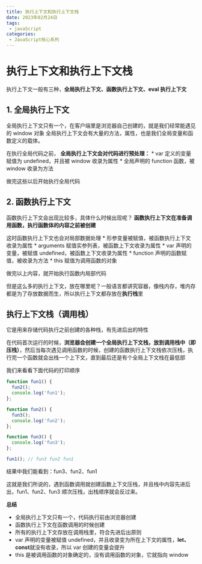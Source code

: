 ```yaml
---
title: 执行上下文和执行上下文栈
date: 2023年02月24日
tags:
 - javaScript
categories:
 - JavaScript核心系列
---
```

# 执行上下文和执行上下文栈
执行上下文一般有三种，**全局执行上下文、函数执行上下文、eval 执行上下文**

## 1. 全局执行上下文
全局执行上下文只有一个，在客户端里是浏览器自己创建的，就是我们经常能遇见的 window 对象
全局执行上下文会有大量的方法，属性，也是我们全局变量和函数定义的载体。

在执行全局代码之前，
**全局执行上下文会对代码进行预处理：**
	* var 定义的变量赋值为 undefined，并且被 window 收录为属性
	* 全局声明的 function 函数，被 window 收录为方法

做完这些以后开始执行全局代码

## 2. 函数执行上下文
函数执行上下文会出现比较多，具体什么时候出现呢？
**函数执行上下文在准备调用函数，执行函数体的内容之前被创建**

这时函数执行上下文也会对局部数据处理
	* 形参变量被赋值，被函数执行上下文收录为属性
	* arguments 赋值实参列表，被函数上下文收录为属性
	* var 声明的变量，被赋值 undefined，被函数上下文收录为属性
	* function 声明的函数赋值，被收录为方法
	* this 赋值为调用函数的对象

做完以上内容，就开始执行函数内局部代码

但是这么多的执行上下文，放在哪里呢？一般语言都讲究容器，像栈内存，堆内存都是为了存放数据而生，所以执行上下文都存放在**执行栈**里

## 执行上下文栈（调用栈）
它是用来存储代码执行之前创建的各种栈，有先进后出的特性

在代码首次运行的时候，**浏览器会创建一个全局执行上下文栈，放到调用栈中（即压栈）**，然后当每次遇见调用函数的时候，创建的函数执行上下文栈依次压栈，执行完一个函数就会出栈一个上下文，直到最后还是有个全局上下文栈在最低部

我们来看看下面代码的打印顺序
```js
function fun1() {
  fun2();
  console.log('fun1');
};

function fun2() {
  fun3();
  console.log('fun2');
};

function fun3() {
  console.log('fun3');
};

fun1(); // fun3 fun2 fun1
```


<!-- ![](https://p1-jj.byteimg.com/tos-cn-i-t2oaga2asx/gold-user-assets/2020/3/14/170d6ec29d8b6c28~tplv-t2oaga2asx-image.image) -->
结果中我们能看到：fun3、fun2、fun1

这就是我们所说的，遇到函数调用就创建函数上下文压栈，并且栈中内容先进后出，fun1、fun2、fun3 顺次压栈，出栈顺序就会反过来。

**总结**
* 全局执行上下文只有一个，代码执行前由浏览器创建
* 函数执行上下文在函数调用的时候创建
* 所有的执行上下文存放在调用栈里，符合先进后出原则
* var 声明的变量被赋值 undefined，并且收录变为所在上下文的属性，**let、const**就没有收录，所以 var 创建的变量会提升
* this 是被调用函数的对象确定的，没有调用函数的对象，它就指向 window

